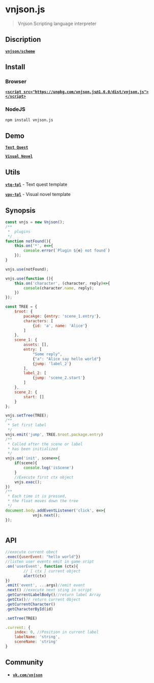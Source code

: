 
# vnjson.js
> Vnjson Scripting language interpreter

## Discription
[__`vnjson/scheme`__](https://github.com/vnjson/scheme)

## Install

### Browser
[__`<script src="https://unpkg.com/vnjson.js@1.6.0/dist/vnjson.js"></script>`__](https://unpkg.com/vnjson.js@1.6.0/dist/vnjson.js)

### NodeJS
```bash
npm install vnjson.js
```

## Demo

[__`Text Quest`__](https://vnjson.github.io/vtq-tpl/dist/)

[__`Visual Novel`__](https://vnjson.github.io/vpv-tpl/dist/)


## Utils

[__`vtq-tpl`__](https://github.com/vnjson/vtq-tpl) - Text quest template

[__`vpv-tpl`__](https://github.com/vnjson/vpv-tpl) - Visual novel template


## Synopsis
```js
const vnjs = new Vnjson();
/**
 *  plugins
 */
function notFound(){
	this.on('*', e=>{
		console.error(`Plugin ${e} not found`)
	});
}

vnjs.use(notFound);

vnjs.use(function (){
	this.on('character', (character, reply)=>{
		console(character.name, reply);
	})
});

const TREE = {
	$root: {
		pacakge: {entry: 'scene_1.entry'},
		characters: [
			{id: 'a', name: 'Alice'}
		]
	}, 
	scene_1: {
		assets: [],
		entry: [
			"Some reply",
			{"a": "Alice say hello world"}
			{jump: 'label_2'}
		],
		label_2: [
			{jump: 'scene_2.start'}
		]
	},
	scene_2: {
		start: []
	}
};

vnjs.setTree(TREE);
/**
 * Set first label
 */
vnjs.emit('jump', TREE.$root.package.entry)
/**
 * Called after the scene or label 
 * has been initialized
 */
vnjs.on('init', scene=>{
	if(scene){
		console.log('isScene')
	}
	//Execute first ctx object
	vnjs.exec();
})
/**
 * Each time it is pressed,
 * the float moves down the tree
 */
document.body.addEventListener('click', e=>{
			vnjs.next();
});



```

## API
```js
//execute current obect
.exec({userEvent: "hello world"})
//listen user events emit in game sript
.on('userEvent', function (ctx){
		// [ ctx ] current object
		alert(ctx)
})
.emit('event', ...args)//emit event
.next() //execute next sting in script
.getCurrentLabelBody()//return label Array
.getCtx()// return current Object
.getCurrentCharacter()
.getCharacterById(id)

.setTree(TREE)

.current: {
	index: 0, //Position in current label
	labelName: 'string',
	sceneName: 'string'
}
```

## Community
* [__`vk.com/vnjson`__](https://vk.com/vnjson)

